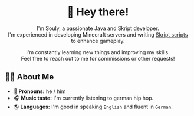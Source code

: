 <!-- Introduction -->
<h1 align="center" >👋 Hey there!</h1>
<p>
  <p align="center">
    I'm Souly, a passionate Java and Skript developer.<br>
    I'm experienced in developing Minecraft servers and writing <a href="https://github.com/SkriptLang/Skript" target="_blank">Skript scripts</a> to enhance gameplay.
  </p>
  <p align="center">
    I'm constantly learning new things and improving my skills.<br>
    Feel free to reach out to me for commissions or other requests!
  </p>
</p>

<!-- Facts -->
<h2 align="left">👨‍💻 About Me</h2>

- 👤 **Pronouns:** he / him
- 🎧 **Music taste:** I'm currently listening to german hip hop.
- 🌎 **Languages:** I'm good in speaking `English` and fluent in `German`.
